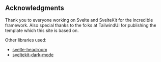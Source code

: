 ## Acknowledgments

Thank you to everyone working on Svelte and SvelteKit for the incredible framework. Also special thanks to the folks at TailwindUI for publishing the template which this site is based on. 

Other libraries used:

- [svelte-headroom](https://github.com/collardeau/svelte-headroom)
- [sveltekit-dark-mode](https://github.com/CaptainCodeman/sveltekit-dark-mode)
